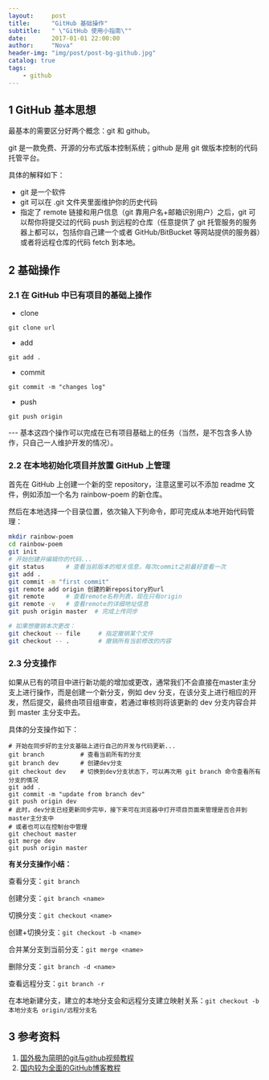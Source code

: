 ```yaml
---
layout:     post
title:      "GitHub 基础操作"
subtitle:   " \"GitHub 使用小指南\""
date:       2017-01-01 22:00:00
author:     "Nova"
header-img: "img/post/post-bg-github.jpg"
catalog: true
tags:
    - github
---
```


## 1 GitHub 基本思想

最基本的需要区分好两个概念：git 和 github。

git 是一款免费、开源的分布式版本控制系统；github 是用 git 做版本控制的代码托管平台。

具体的解释如下：

- git 是一个软件
- git 可以在 .git 文件夹里面维护你的历史代码
- 指定了 remote 链接和用户信息（git 靠用户名+邮箱识别用户）之后，git 可以帮你将提交过的代码 push 到远程的仓库（任意提供了 git 托管服务的服务器上都可以，包括你自己建一个或者 GitHub/BitBucket 等网站提供的服务器）或者将远程仓库的代码 fetch 到本地。

## 2 基础操作

### 2.1 在 GitHub 中已有项目的基础上操作

- clone
```shell
git clone url
```
- add
```shell
git add .
```
- commit
```shell
git commit -m "changes log"
```
- push
```shell
git push origin
```
--- 基本这四个操作可以完成在已有项目基础上的任务（当然，是不包含多人协作，只自己一人维护开发的情况）。

### 2.2 在本地初始化项目并放置 GitHub 上管理

首先在 GitHub 上创建一个新的空 repository，注意这里可以不添加 readme 文件，例如添加一个名为 rainbow-poem 的新仓库。

然后在本地选择一个目录位置，依次输入下列命令，即可完成从本地开始代码管理：

```bash
mkdir rainbow-poem
cd rainbow-poem
git init
# 开始创建并编辑你的代码...
git status		# 查看当前版本的相关信息，每次commit之前最好查看一次
git add .
git commit -m "first commit"
git remote add origin 创建的新repository的url
git remote		# 查看remote名称列表，现在只有origin
git remote -v 	# 查看remote的详细地址信息
git push origin master	# 完成上传同步

# 如果想撤销本次更改：
git checkout -- file	 # 指定撤销某个文件
git checkout -- .		 # 撤销所有当前修改的内容
```

### 2.3 分支操作

如果从已有的项目中进行新功能的增加或更改，通常我们不会直接在master主分支上进行操作，而是创建一个新分支，例如 dev 分支，在该分支上进行相应的开发，然后提交，最终由项目组审查，若通过审核则将该更新的 dev 分支内容合并到 master 主分支中去。

具体的分支操作如下：

```shell
# 开始在同步好的主分支基础上进行自己的开发与代码更新...
git branch			# 查看当前所有的分支
git branch dev		# 创建dev分支
git checkout dev	# 切换到dev分支状态下，可以再次用 git branch 命令查看所有分支的情况
git add .
git commit -m "update from branch dev"
git push origin dev
# 此时，dev分支已经更新同步完毕，接下来可在浏览器中打开项目页面来管理是否合并到master主分支中
# 或者也可以在控制台中管理
git chechout master
git merge dev
git push origin master
```

**有关分支操作小结：**

查看分支：`git branch`

创建分支：`git branch <name>`

切换分支：`git checkout <name>`

创建+切换分支：`git checkout -b <name>`

合并某分支到当前分支：`git merge <name>`

删除分支：`git branch -d <name>`

查看远程分支：`git branch -r`

在本地新建分支，建立的本地分支会和远程分支建立映射关系：`git checkout -b 本地分支名 origin/远程分支名`

## 3 参考资料

1. [国外极为简明的git与github视频教程](https://www.bilibili.com/video/av4857819/)
2. [国内较为全面的GitHub博客教程](https://www.liaoxuefeng.com/wiki/0013739516305929606dd18361248578c67b8067c8c017b000)

